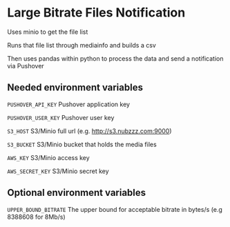# Large Bitrate Files Notification
Uses minio to get the file list

Runs that file list through mediainfo and builds a csv

Then uses pandas within python to process the data and send a notification via Pushover

## Needed environment variables

`PUSHOVER_API_KEY` Pushover application key

`PUSHOVER_USER_KEY` Pushover user key

`S3_HOST` S3/Minio full url (e.g. http://s3.nubzzz.com:9000)

`S3_BUCKET` S3/Minio bucket that holds the media files

`AWS_KEY` S3/Minio access key

`AWS_SECRET_KEY` S3/Minio secret key

## Optional environment variables

`UPPER_BOUND_BITRATE` The upper bound for acceptable bitrate in bytes/s (e.g 8388608 for 8Mb/s)
